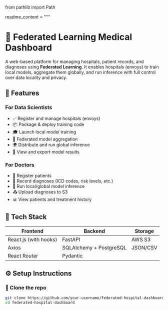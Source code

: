 from pathlib import Path

readme_content = """
# 🏥 Federated Learning Medical Dashboard

A web-based platform for managing hospitals, patient records, and diagnoses using **Federated Learning**. It enables hospitals (envoys) to train local models, aggregate them globally, and run inference with full control over data locality and privacy.

## 🚀 Features

### For Data Scientists
- ✅ Register and manage hospitals (envoys)
- 📦 Package & deploy training code
- 🎓 Launch local model training
- 🤝 Federated model aggregation
- 🌍 Distribute and run global inference
- 🔄 View and export model results

### For Doctors
- 👤 Register patients
- 🧾 Record diagnoses (ICD codes, risk levels, etc.)
- 🧠 Run local/global model inference
- 📤 Upload diagnoses to S3
- 📊 View patients and treatment history

## 🧱 Tech Stack

| Frontend | Backend | Storage |
|----------|---------|---------|
| React.js (with hooks) | FastAPI | AWS S3 |
| Axios | SQLAlchemy + PostgreSQL | JSON/CSV |
| React Router | Pydantic |

## ⚙️ Setup Instructions

### 📁 Clone the repo

```bash
git clone https://github.com/your-username/federated-hospital-dashboard.git
cd federated-hospital-dashboard
